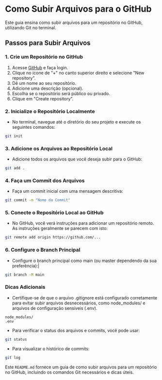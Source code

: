 # Como Subir Arquivos para o GitHub

Este guia ensina como subir arquivos para um repositório no GitHub, utilizando Git no terminal.

## Passos para Subir Arquivos

### 1. Crie um Repositório no GitHub

1. Acesse [GitHub](https://github.com) e faça login.
2. Clique no ícone de "+" no canto superior direito e selecione "New repository".
3. Dê um nome ao seu repositório.
4. Adicione uma descrição (opcional).
5. Escolha se o repositório será público ou privado.
6. Clique em "Create repository".

### 2. Inicialize o Repositório Localmente

- No terminal, navegue até o diretório do seu projeto e execute os seguintes comandos:

```bash
git init
```

### 3. Adicione os Arquivos ao Repositório Local

- Adicione todos os arquivos que você deseja subir para o GitHub:

```bash
git add .
```

### 4. Faça um Commit dos Arquivos

- Faça um commit inicial com uma mensagem descritiva:

```bash
git commit -m "Nome da Commit"
```

### 5. Conecte o Repositório Local ao GitHub

- No GitHub, você verá instruções para adicionar um repositório remoto. As instruções geralmente se parecem com isto:

```bash
git remote add origin https://github.com/...
```

### 6. Configure o Branch Principal

- Configure o branch principal como main (ou master dependendo da sua preferência):|

```bash
git branch -M main
```

### Dicas Adicionais

- Certifique-se de que o arquivo .gitignore está configurado corretamente para evitar subir arquivos desnecessários, como node_modules/ e arquivos de configuração sensíveis (.env).

```gitignore
node_modules/
.env
```

- Para verificar o status dos arquivos e commits, você pode usar:

```bash
git status
```

- Para visualizar o histórico de commits:

```bash
git log
```


Este `README.md` fornece um guia de como subir arquivos para um repositório no GitHub, incluindo os comandos Git necessários e dicas úteis.
